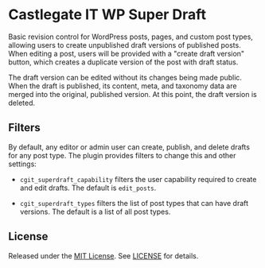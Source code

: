 # Castlegate IT WP Super Draft

Basic revision control for WordPress posts, pages, and custom post types, allowing users to create unpublished draft versions of published posts. When editing a post, users will be provided with a "create draft version" button, which creates a duplicate version of the post with draft status.

The draft version can be edited without its changes being made public. When the draft is published, its content, meta, and taxonomy data are merged into the original, published version. At this point, the draft version is deleted.

## Filters

By default, any editor or admin user can create, publish, and delete drafts for any post type. The plugin provides filters to change this and other settings:

*   `cgit_superdraft_capability` filters the user capability required to create and edit drafts. The default is `edit_posts`.

*   `cgit_superdraft_types` filters the list of post types that can have draft versions. The default is a list of all post types.

## License

Released under the [MIT License](https://opensource.org/licenses/MIT). See [LICENSE](LICENSE) for details.
